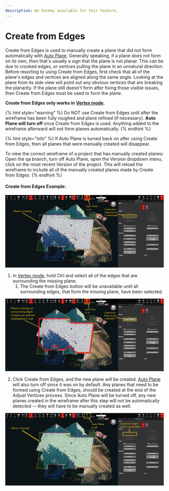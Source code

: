 ```yaml
---
description: No hotkey available for this feature.
---
```


# Create from Edges

Create from Edges is used to manually create a plane that did not form automatically with [Auto Plane](../../advanced-function/auto-plane.md). Generally speaking, if a plane does not form on its own, then that's usually a sign that the plane is not planar. This can be due to crooked edges, or vertices pulling the plane in an unnatural direction. Before resorting to using Create from Edges, first check that all of the plane's edges and vertices are aligned along the same angle. Looking at the plane from its side view will point out any obvious vertices that are breaking the planarity. If the plane still doesn't form after fixing those visible issues, then Create from Edges must be used to form the plane.

**Create from Edges only works in** [**Vertex mode**](../../mode.md)**.**

{% hint style="warning" %}
Do NOT use Create from Edges until after the wireframe has been fully roughed and plane refined \(if necessary\). **Auto Plane will turn off** once Create from Edges is used. Anything added to the wireframe afterward will not form planes automatically.
{% endhint %}

{% hint style="info" %}
If Auto Plane is turned back on after using Create from Edges, then all planes that were manually created will disappear. 

To view the correct wireframe of a project that has manually created planes: Open the qa branch, turn off Auto Plane, open the Version dropdown menu, click on the most recent Version of the project. This will reload the wireframe to include all of the manually created planes made by Create from Edges.
{% endhint %}

#### Create from Edges Example:

![](../../.gitbook/assets/52996-missing-plane.png)

1. In [Vertex mode](../../mode.md), hold Ctrl and select all of the edges that are surrounding the missing plane.
   1. The Create from Edges button will be unavailable until all surrounding edges, that form the missing plane, have been selected.

![This image shows Step 1](../../.gitbook/assets/52996-missing-plane-edges-selected.png)

2. Click Create from Edges, and the new plane will be created. [Auto Plane](../../advanced-function/auto-plane.md) will also turn off since it was on by default. Any planes that need to be formed using Create from Edges, should be created at the end of the Adjust Vertices process. Since Auto Plane will be turned off, any new planes created in the wireframe after this step will not be automatically detected -- they will have to be manually created as well.

![This image shows Step 2](../../.gitbook/assets/52996-plane-is-reformed.png)

